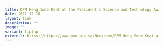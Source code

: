 ```yaml
---
title: DPM Heng Swee Keat at the President's Science and Technology Awards (PSTA) 2021
date: 2021-12-10
layout: link
description: ""
image: ""
variant: tiptap
external: https://https://www.pmo.gov.sg/Newsroom/DPM-Heng-Swee-Keat-at-the-Presidents-Science-and-Technology-Awards-2021
---
```

